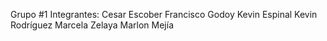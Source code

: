 ﻿

Grupo #1
Integrantes:
Cesar Escober
Francisco Godoy
Kevin Espinal
Kevin Rodríguez
Marcela Zelaya
Marlon Mejía
